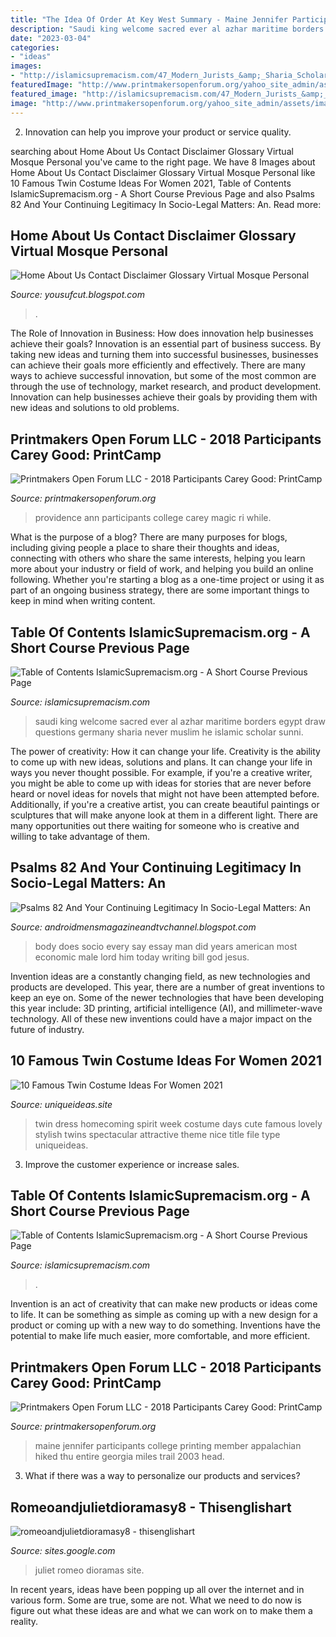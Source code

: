 ```yaml
---
title: "The Idea Of Order At Key West Summary - Maine Jennifer Participants College Printing Member Appalachian Hiked Thu Entire Georgia Miles Trail 2003 Head"
description: "Saudi king welcome sacred ever al azhar maritime borders egypt draw questions germany sharia never muslim he islamic scholar sunni"
date: "2023-03-04"
categories:
- "ideas"
images:
- "http://islamicsupremacism.com/47_Modern_Jurists_&amp;_Sharia_Scholars_Opinions_on_IS&amp;J_files/imgres_2.jpg"
featuredImage: "http://www.printmakersopenforum.org/yahoo_site_admin/assets/images/Jennifer_Manzella_PC_2018_Website_pics.123123538_std.jpg"
featured_image: "http://islamicsupremacism.com/47_Modern_Jurists_&amp;_Sharia_Scholars_Opinions_on_IS&amp;J_files/imgres_2.jpg"
image: "http://www.printmakersopenforum.org/yahoo_site_admin/assets/images/Ann_Piper_PC_2018_Website_pics.123124534_std.jpg"
---
```



2. Innovation can help you improve your product or service quality.

	

		
searching about Home About Us Contact Disclaimer Glossary Virtual Mosque Personal you've came to the right page. We have 8 Images about Home About Us Contact Disclaimer Glossary Virtual Mosque Personal like 10 Famous Twin Costume Ideas For Women 2021, Table of Contents IslamicSupremacism.org - A Short Course Previous Page and also Psalms 82 And Your Continuing Legitimacy In Socio-Legal Matters: An. Read more:
		
    
## Home About Us Contact Disclaimer Glossary Virtual Mosque Personal

<img loading=lazy src="https://i.ytimg.com/vi/Hls-cIdrpFM/0.jpg" onerror="this.onerror=null;this.src='https://tse2.mm.bing.net/th?id=OIP.w-i-ANFY26Qu4yf7igAK4gHaFj&amp;pid=15.1';" alt="Home About Us Contact Disclaimer Glossary Virtual Mosque Personal">

_Source: yousufcut.blogspot.com_

>. 

	

The Role of Innovation in Business: How does innovation help businesses achieve their goals?
Innovation is an essential part of business success. By taking new ideas and turning them into successful businesses, businesses can achieve their goals more efficiently and effectively. There are many ways to achieve successful innovation, but some of the most common are through the use of technology, market research, and product development. Innovation can help businesses achieve their goals by providing them with new ideas and solutions to old problems.

    
## Printmakers Open Forum LLC - 2018 Participants Carey Good: PrintCamp

<img loading=lazy src="http://www.printmakersopenforum.org/yahoo_site_admin/assets/images/Ann_Piper_PC_2018_Website_pics.123124534_std.jpg" onerror="this.onerror=null;this.src='https://tse3.mm.bing.net/th?id=OIP.kwo32-tu0g7LNEDOk-c1kAHaKr&amp;pid=15.1';" alt="Printmakers Open Forum LLC - 2018 Participants Carey Good: PrintCamp">

_Source: printmakersopenforum.org_

>providence ann participants college carey magic ri while. 

	

What is the purpose of a blog?
There are many purposes for blogs, including giving people a place to share their thoughts and ideas, connecting with others who share the same interests, helping you learn more about your industry or field of work, and helping you build an online following. Whether you're starting a blog as a one-time project or using it as part of an ongoing business strategy, there are some important things to keep in mind when writing content.

    
## Table Of Contents IslamicSupremacism.org - A Short Course Previous Page

<img loading=lazy src="http://islamicsupremacism.com/47_Modern_Jurists_&amp;_Sharia_Scholars_Opinions_on_IS&amp;J_files/imgres_2.jpg" onerror="this.onerror=null;this.src='https://tse4.mm.bing.net/th?id=OIP.g3wEteFTcS94toghQpJTDgAAAA&amp;pid=15.1';" alt="Table of Contents IslamicSupremacism.org - A Short Course Previous Page">

_Source: islamicsupremacism.com_

>saudi king welcome sacred ever al azhar maritime borders egypt draw questions germany sharia never muslim he islamic scholar sunni. 

	

The power of creativity: How it can change your life.
Creativity is the ability to come up with new ideas, solutions and plans. It can change your life in ways you never thought possible. For example, if you're a creative writer, you might be able to come up with ideas for stories that are never before heard or novel ideas for novels that might not have been attempted before. Additionally, if you're a creative artist, you can create beautiful paintings or sculptures that will make anyone look at them in a different light. There are many opportunities out there waiting for someone who is creative and willing to take advantage of them.

    
## Psalms 82 And Your Continuing Legitimacy In Socio-Legal Matters: An

<img loading=lazy src="https://3.bp.blogspot.com/-HX0l0H94V-Y/WA1uX5l8DoI/AAAAAAAAGNA/7As0RWuKZOwUpiVWHxeYa6zSt22HCys-gCLcB/s1600/10514573_10205166752554557_4373560819807459507_n.jpg" onerror="this.onerror=null;this.src='https://tse4.mm.bing.net/th?id=OIP.x9WNBBzrp7NViKfXb6QeyAAAAA&amp;pid=15.1';" alt="Psalms 82 And Your Continuing Legitimacy In Socio-Legal Matters: An">

_Source: androidmensmagazineandtvchannel.blogspot.com_

>body does socio every say essay man did years american most economic male lord him today writing bill god jesus. 

	

Invention ideas are a constantly changing field, as new technologies and products are developed. This year, there are a number of great inventions to keep an eye on. Some of the newer technologies that have been developing this year include: 3D printing, artificial intelligence (AI), and millimeter-wave technology. All of these new inventions could have a major impact on the future of industry.

    
## 10 Famous Twin Costume Ideas For Women 2021

<img loading=lazy src="http://www.uniqueideas.site/wp-content/uploads/twin-day-homecoming-dress-up-day-my-life-spirit-day-ideas.jpg" onerror="this.onerror=null;this.src='https://tse2.mm.bing.net/th?id=OIP.acEEqqEnTOSNIFhd4MItXAHaII&amp;pid=15.1';" alt="10 Famous Twin Costume Ideas For Women 2021">

_Source: uniqueideas.site_

>twin dress homecoming spirit week costume days cute famous lovely stylish twins spectacular attractive theme nice title file type uniqueideas. 

	

3. Improve the customer experience or increase sales.

    
## Table Of Contents IslamicSupremacism.org - A Short Course Previous Page

<img loading=lazy src="https://islamicsupremacism.com/Efforts_To_Reform_Islam_files/url.jpg" onerror="this.onerror=null;this.src='https://tse3.mm.bing.net/th?id=OIP.Jl1LBhN65QFI1IuDmwL6OwAAAA&amp;pid=15.1';" alt="Table of Contents IslamicSupremacism.org - A Short Course Previous Page">

_Source: islamicsupremacism.com_

>. 

	

Invention is an act of creativity that can make new products or ideas come to life. It can be something as simple as coming up with a new design for a product or coming up with a new way to do something. Inventions have the potential to make life much easier, more comfortable, and more efficient.

    
## Printmakers Open Forum LLC - 2018 Participants Carey Good: PrintCamp

<img loading=lazy src="http://www.printmakersopenforum.org/yahoo_site_admin/assets/images/Jennifer_Manzella_PC_2018_Website_pics.123123538_std.jpg" onerror="this.onerror=null;this.src='https://tse1.mm.bing.net/th?id=OIP.irIKPCKAcKDHUnwfmg9ykgHaHC&amp;pid=15.1';" alt="Printmakers Open Forum LLC - 2018 Participants Carey Good: PrintCamp">

_Source: printmakersopenforum.org_

>maine jennifer participants college printing member appalachian hiked thu entire georgia miles trail 2003 head. 

	

3. What if there was a way to personalize our products and services?

    
## Romeoandjulietdioramasy8 - Thisenglishart

<img loading=lazy src="http://sites.google.com/site/thisenglishart/KatrineRJD.JPG" onerror="this.onerror=null;this.src='https://tse2.mm.bing.net/th?id=OIP.am95axwc16Ahe6X68C7EpAHaJ4&amp;pid=15.1';" alt="romeoandjulietdioramasy8 - thisenglishart">

_Source: sites.google.com_

>juliet romeo dioramas site. 

	

In recent years, ideas have been popping up all over the internet and in various form. Some are true, some are not. What we need to do now is figure out what these ideas are and what we can work on to make them a reality.

